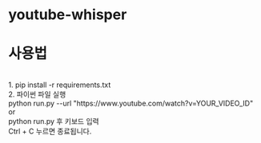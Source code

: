# youtube-whisper

<h1>사용법</h1><br>
1. pip install -r requirements.txt<br>
2. 파이썬 파일 실행<br>
python run.py --url "https://www.youtube.com/watch?v=YOUR_VIDEO_ID"<br>
or<br>
python run.py 후 키보드 입력<br>
Ctrl + C 누르면 종료됩니다.
